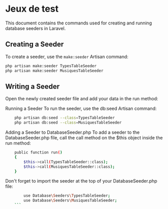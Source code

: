 # Jeux de test

This document contains the commands used for creating and running database seeders in Laravel.

## Creating a Seeder

To create a seeder, use the `make:seeder` Artisan command:

```bash
php artisan make:seeder TypesTableSeeder
php artisan make:seeder MusiquesTableSeeder
```
## Writing a Seeder
Open the newly created seeder file and add your data in the run method:

Running a Seeder
To run the seeder, use the db:seed Artisan command:
    
```bash
    php artisan db:seed --class=TypesTableSeeder
    php artisan db:seed --class=MusiquesTableSeeder
```

Adding a Seeder to DatabaseSeeder.php
To add a seeder to the DatabaseSeeder.php file, call the call method on the $this object inside the run method:

```bash
    public function run()
    {
        $this->call(TypesTableSeeder::class);
        $this->call(MusiquesTableSeeder::class);
    }
```

Don't forget to import the seeder at the top of your DatabaseSeeder.php file:
    
```bash
        use Database\Seeders\TypesTableSeeder;
        use Database\Seeders\MusiquesTableSeeder;
    ```